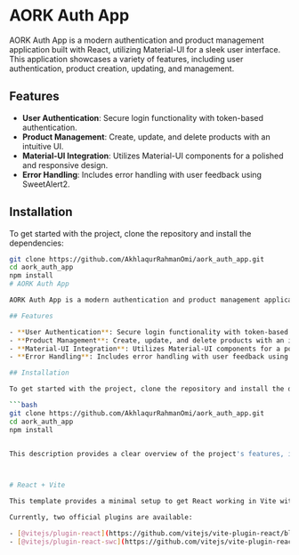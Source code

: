 # AORK Auth App

AORK Auth App is a modern authentication and product management application built with React, utilizing Material-UI for a sleek user interface. This application showcases a variety of features, including user authentication, product creation, updating, and management.

## Features

- **User Authentication**: Secure login functionality with token-based authentication.
- **Product Management**: Create, update, and delete products with an intuitive UI.
- **Material-UI Integration**: Utilizes Material-UI components for a polished and responsive design.
- **Error Handling**: Includes error handling with user feedback using SweetAlert2.

## Installation

To get started with the project, clone the repository and install the dependencies:

```bash
git clone https://github.com/AkhlaqurRahmanOmi/aork_auth_app.git
cd aork_auth_app
npm install
# AORK Auth App

AORK Auth App is a modern authentication and product management application built with React, utilizing Material-UI for a sleek user interface. This application showcases a variety of features, including user authentication, product creation, updating, and management.

## Features

- **User Authentication**: Secure login functionality with token-based authentication.
- **Product Management**: Create, update, and delete products with an intuitive UI.
- **Material-UI Integration**: Utilizes Material-UI components for a polished and responsive design.
- **Error Handling**: Includes error handling with user feedback using SweetAlert2.

## Installation

To get started with the project, clone the repository and install the dependencies:

```bash
git clone https://github.com/AkhlaqurRahmanOmi/aork_auth_app.git
cd aork_auth_app
npm install


This description provides a clear overview of the project's features, installation steps, usage instructions, and licensing information. Adjust the API integration section according to your project's specific needs.



# React + Vite

This template provides a minimal setup to get React working in Vite with HMR and some ESLint rules.

Currently, two official plugins are available:

- [@vitejs/plugin-react](https://github.com/vitejs/vite-plugin-react/blob/main/packages/plugin-react/README.md) uses [Babel](https://babeljs.io/) for Fast Refresh
- [@vitejs/plugin-react-swc](https://github.com/vitejs/vite-plugin-react-swc) uses [SWC](https://swc.rs/) for Fast Refresh
